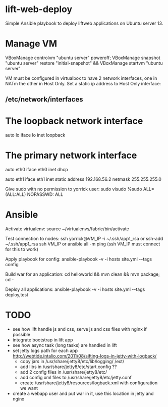 lift-web-deploy
===============
Simple Ansible playbook to deploy liftweb applications on Ubuntu server 13.



Manage VM
=========
VBoxManage controlvm "ubuntu server" poweroff; VBoxManage snapshot "ubuntu server" restore "initial-snapshot" && VBoxManage startvm "ubuntu server"


VM must be configured in virtualbox to have 2 network interfaces, one in NATm the other in Host Only.
Set a static ip address to Host Only interface:

/etc/network/interfaces
-----------------------
# The loopback network interface
auto lo
iface lo inet loopback

# The primary network interface
auto eth0
iface eth0 inet dhcp

auto eth1
iface eth1 inet static
  address 192.168.56.2
  netmask 255.255.255.0


Give sudo with no permission to yorrick user:
sudo visudo
%sudo   ALL=(ALL:ALL) NOPASSWD: ALL


Ansible
=======

Activate virtualenv:
source ~/virtualenvs/fabric/bin/activate

Test connection to nodes:
ssh yorrick@VM_IP -i ~/.ssh/app1_rsa
or
ssh-add ~/.ssh/app1_rsa
ssh VM_IP
or
ansible all -m ping (ssh VM_IP must connect for this to work)


Apply playbook for config:
ansible-playbook -v -i hosts site.yml --tags config


Build war for an application:
cd helloworld && mvn clean && mvn package; cd -


Deploy all applications:
ansible-playbook -v -i hosts site.yml --tags deploy,test


TODO
====
 - see how lift handle js and css, serve js and css files with nginx if possible
 - integrate bootstrap in lift app
 - see how async task (long tasks) are handled in lift
 - set jetty logs path for each app http://webtide.intalio.com/2011/08/sifting-logs-in-jetty-with-logback/
    - copy jars in /usr/share/jetty8/etc/lib/logging/
    										/ext/
    - add libs in /usr/share/jetty8/etc/start.config ??
    - add 2 config files in /usr/share/jetty8/etc/
    - add config xml files to /usr/share/jetty8/etc/jetty.conf
    - create /usr/share/jetty8/resources/logback.xml with configuration we want
 - create a webapp user and put war in it, use this location in jetty and nginx


